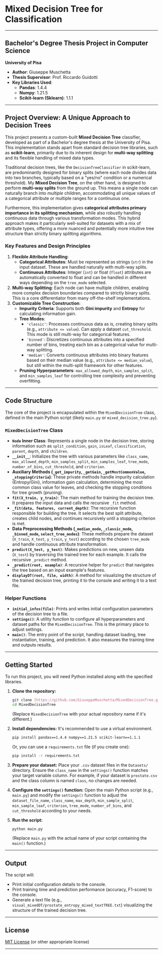 # Mixed Decision Tree for Classification

---

## Bachelor's Degree Thesis Project in Computer Science

**University of Pisa**

* **Author**: Giuseppe Muschetta
* **Thesis Supervisor**: Prof. Riccardo Guidotti
* **Key Libraries Used**:
    * **Pandas**: 1.4.4
    * **Numpy**: 1.21.5
    * **Scikit-learn (Sklearn)**: 1.1.1

---

## Project Overview: A Unique Approach to Decision Trees

This project presents a custom-built **Mixed Decision Tree** classifier, developed as part of a Bachelor's degree thesis at the University of Pisa. This implementation stands apart from standard decision tree libraries, such as **scikit-learn**, primarily due to its inherent design for **multi-way splitting** and its flexible handling of mixed data types.

Traditional decision trees, like the `DecisionTreeClassifier` in scikit-learn, are predominantly designed for binary splits (where each node divides data into two branches, typically based on a "yes/no" condition or a numerical threshold). My **Mixed Decision Tree**, on the other hand, is designed to perform **multi-way splits** from the ground up. This means a single node can naturally branch into *multiple* children, accommodating all unique values of a categorical attribute or multiple ranges for a continuous one.

Furthermore, this implementation gives **categorical attributes primary importance in its splitting mechanism**, while also robustly handling continuous data through various transformation modes. This hybrid approach makes it particularly well-suited for datasets with a mix of attribute types, offering a more nuanced and potentially more intuitive tree structure than strictly binary splitting algorithms.

### Key Features and Design Principles

1.  **Flexible Attribute Handling**:
    * **Categorical Attributes**: Must be represented as strings (`str`) in the input dataset. These are handled naturally with multi-way splits.
    * **Continuous Attributes**: Integer (`int`) or float (`float`) attributes are automatically converted to float and can be handled in different ways depending on the `tree_mode` selected.
2.  **Multi-way Splitting**: Each node can have multiple children, enabling more complex decision boundaries compared to strictly binary splits. This is a core differentiator from many off-the-shelf implementations.
3.  **Customizable Tree Construction**:
    * **Impurity Criteria**: Supports both **Gini impurity** and **Entropy** for calculating information gain.
    * **Tree Modes**:
        * `'classic'`: Processes continuous data as is, creating binary splits (e.g., `attribute <= value`). Can apply a dataset `cut_threshold`. This mode is still multi-way for categorical features.
        * `'binned'`: Discretizes continuous attributes into a specified number of bins, treating each bin as a categorical value for multi-way splitting.
        * `'median'`: Converts continuous attributes into binary features based on their median value (e.g., `attribute <= median_value`), but still within the multi-split framework for other features.
    * **Pruning Hyperparameters**: `max_allowed_depth`, `min_samples_split`, and `min_samples_leaf` for controlling tree complexity and preventing overfitting.

---

## Code Structure

The core of the project is encapsulated within the `MixedDecisionTree` class, defined in the main Python script (likely `main.py` or `mixed_decision_tree.py`).

### `MixedDecisionTree` Class

* **`Node` Inner Class**: Represents a single node in the decision tree, storing information such as `split_condition`, `gain`, `isLeaf`, `classification`, `parent`, `depth`, and `children`.
* **`__init__`**: Initializes the tree with various parameters like `class_name`, `max_allowed_depth`, `min_samples_split`, `min_samples_leaf`, `tree_mode`, `number_of_bins`, `cut_threshold`, and `criterion`.
* **Auxiliary Methods (`_get_impurity`, `_getGain`, `_getMostCommonValue`, `_stoppingCriteria`)**: These private methods handle impurity calculation (Entropy/Gini), information gain calculation, determining the most common class value for leaves, and checking the stopping conditions for tree growth (pruning).
* **`fit(X_train, y_train)`**: The main method for training the decision tree. It prepares the input data and calls the recursive `_fit` method.
* **`_fit(data, features, current_depth)`**: The recursive function responsible for building the tree. It selects the best split attribute, creates child nodes, and continues recursively until a stopping criterion is met.
* **Data Preprocessing Methods (`_median_mode`, `_classic_mode`, `_binned_mode`, `select_tree_modes`)**: These methods prepare the dataset (`X_train`, `X_test`, `y_train`, `y_test`) according to the chosen `tree_mode` and handle continuous attribute transformation.
* **`predict(X_test, y_test)`**: Makes predictions on new, unseen data (`X_test`) by traversing the trained tree for each example. It calls the recursive `_predict` method.
* **`_predict(root, example)`**: A recursive helper for `predict` that navigates the tree based on an input example's features.
* **`displayDT(root, file, width)`**: A method for visualizing the structure of the trained decision tree, printing it to the console and writing it to a text file.

### Helper Functions

* **`initial_infos(file)`**: Prints and writes initial configuration parameters of the decision tree to a file.
* **`settings()`**: A utility function to configure all hyperparameters and dataset paths for the `MixedDecisionTree`. This is the primary place to adjust settings.
* **`main()`**: The entry point of the script, handling dataset loading, tree instantiation, training, and prediction. It also measures the training time and outputs results.

---

## Getting Started

To run this project, you will need Python installed along with the specified libraries.

1.  **Clone the repository:**
    ```bash
    git clone [https://github.com/GiuseppeMuschetta/MixedDecisionTree.git](https://github.com/GiuseppeMuschetta/MixedDecisionTree.git)
    cd MixedDecisionTree
    ```
    (Replace `MixedDecisionTree` with your actual repository name if it's different.)

2.  **Install dependencies:**
    It's recommended to use a virtual environment.
    ```bash
    pip install pandas==1.4.4 numpy==1.21.5 scikit-learn==1.1.1
    ```
    Or, you can use a `requirements.txt` file (if you create one):
    ```bash
    pip install -r requirements.txt
    ```

3.  **Prepare your dataset:**
    Place your `.csv` dataset files in the `Datasets/` directory. Ensure the `class_name` in the `settings()` function matches your target variable column. For example, if your dataset is `prostate.csv` and the class column is named `class`, no changes are needed.

4.  **Configure the `settings()` function:**
    Open the main Python script (e.g., `main.py`) and modify the `settings()` function to adjust the `dataset_file_name`, `class_name`, `max_depth`, `min_sample_split`, `min_sample_leaf`, `criterion`, `tree_mode`, `number_of_bins`, and `cut_threshold` according to your needs.

5.  **Run the script:**
    ```bash
    python main.py
    ```
    (Replace `main.py` with the actual name of your script containing the `main()` function.)

---

## Output

The script will:
* Print initial configuration details to the console.
* Print training time and prediction performance (accuracy, F1-score) to the console.
* Generate a text file (e.g., `visual_mixedDT/prostate_entropy_mixed_textTREE.txt`) visualizing the structure of the trained decision tree.

---

## License

[MIT License](LICENSE) (or other appropriate license)

---
